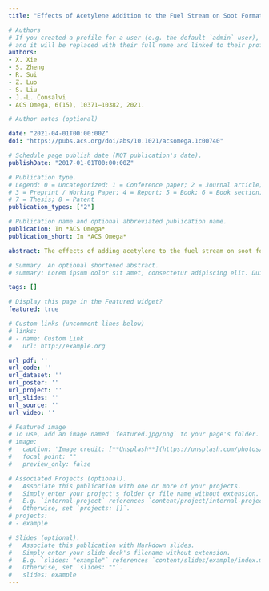 ```yaml
---
title: "Effects of Acetylene Addition to the Fuel Stream on Soot Formation and Flame Properties in an Axisymmetric Laminar Coflow Ethylene/Air Diffusion Flame"

# Authors
# If you created a profile for a user (e.g. the default `admin` user), write the username (folder name) here 
# and it will be replaced with their full name and linked to their profile.
authors:
- X. Xie
- S. Zheng
- R. Sui
- Z. Luo
- S. Liu
- J.-L. Consalvi
- ACS Omega, 6(15), 10371–10382, 2021.

# Author notes (optional)

date: "2021-04-01T00:00:00Z"
doi: "https://pubs.acs.org/doi/abs/10.1021/acsomega.1c00740"

# Schedule page publish date (NOT publication's date).
publishDate: "2017-01-01T00:00:00Z"

# Publication type.
# Legend: 0 = Uncategorized; 1 = Conference paper; 2 = Journal article;
# 3 = Preprint / Working Paper; 4 = Report; 5 = Book; 6 = Book section;
# 7 = Thesis; 8 = Patent
publication_types: ["2"]

# Publication name and optional abbreviated publication name.
publication: In *ACS Omega*
publication_short: In *ACS Omega*

abstract: The effects of adding acetylene to the fuel stream on soot formation and flame properties were investigated numerically in a laminar axisymmetric coflow ethylene/air diffusion flame using the open-source flame code Co-Flame in conjunction with an elementary gas-phase chemistry scheme and detailed transport and thermodynamic database. Radiation heat transfer of the radiating gases (H2O, C2H2, CO, and CO2) and soot was calculated using a statistical narrow-band correlated-k-based wide band model coupled with the discrete-ordinates method. The soot formation was described by the consecutive steps of soot nucleation, surface growth of soot particles via polycyclic aromatic hydrocarbons (PAHs)-soot condensation or the hydrogen abstraction acetylene addition (HACA) mechanism, and soot oxidation. The added acetylene affected the flame structure and soot concentration through not only chemical reactions among different species but also radiation effects. The chemical effect due to the added acetylene had a significant impact on soot formation. Specifically, it was confirmed that the addition of 10% acetylene caused an increase in the peak soot volumetric fraction (SVF) by 14.9% and the peak particle number density by about 21.1% (z = 1.5 cm). Furthermore, increasing acetylene concentration led to higher concentrations of propargyl, benzene, and PAHs and consequently directly enhanced soot nucleation rates. In addition, the increased H mole fractions also accentuated the soot surface growth. In contrast, the radiation effect of the addition of 10% acetylene was much weaker, resulting in slightly lower flame temperature and SVF, which in turn reduced the radiant heat loss.

# Summary. An optional shortened abstract.
# summary: Lorem ipsum dolor sit amet, consectetur adipiscing elit. Duis posuere tellus ac convallis placerat. Proin tincidunt magna sed ex sollicitudin condimentum.

tags: []

# Display this page in the Featured widget?
featured: true

# Custom links (uncomment lines below)
# links:
# - name: Custom Link
#   url: http://example.org

url_pdf: ''
url_code: ''
url_dataset: ''
url_poster: ''
url_project: ''
url_slides: ''
url_source: ''
url_video: ''

# Featured image
# To use, add an image named `featured.jpg/png` to your page's folder. 
# image:
#   caption: 'Image credit: [**Unsplash**](https://unsplash.com/photos/pLCdAaMFLTE)'
#   focal_point: ""
#   preview_only: false

# Associated Projects (optional).
#   Associate this publication with one or more of your projects.
#   Simply enter your project's folder or file name without extension.
#   E.g. `internal-project` references `content/project/internal-project/index.md`.
#   Otherwise, set `projects: []`.
# projects:
# - example

# Slides (optional).
#   Associate this publication with Markdown slides.
#   Simply enter your slide deck's filename without extension.
#   E.g. `slides: "example"` references `content/slides/example/index.md`.
#   Otherwise, set `slides: ""`.
#   slides: example
---
```

